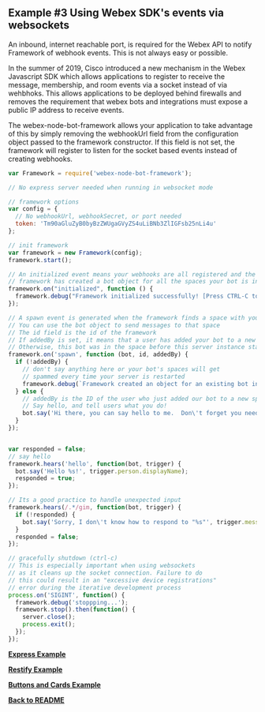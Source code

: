 ## Example #3 Using Webex SDK's events via websockets
An inbound, internet reachable port, is required for the Webex API to notify
Framework of webhook events. This is not always easy or possible. 

In the summer of 2019, Cisco introduced a new mechanism in the Webex Javascript SDK which allows applications to register to receive the message, membership, and room events via a socket instead of via wehbhoks. This allows applications to be deployed behind firewalls and removes the requirement that webex bots and integrations must expose a public IP address to receive events. 

The webex-node-bot-framework allows your application to take advantage of this by simply removing the webhookUrl field from the configuration object passed to the framework constructor. If this field is not set, the framework will register to listen for the socket based events instead of creating webhooks.

```js
var Framework = require('webex-node-bot-framework');

// No express server needed when running in websocket mode

// framework options
var config = {
  // No webhookUrl, webhookSecret, or port needed
  token: 'Tm90aGluZyB0byBzZWUgaGVyZS4uLiBNb3ZlIGFsb25nLi4u'
};

// init framework
var framework = new Framework(config);
framework.start();

// An initialized event means your webhooks are all registered and the
// framework has created a bot object for all the spaces your bot is in
framework.on("initialized", function () {
  framework.debug("Framework initialized successfully! [Press CTRL-C to quit]");
});

// A spawn event is generated when the framework finds a space with your bot in it
// You can use the bot object to send messages to that space
// The id field is the id of the framework
// If addedBy is set, it means that a user has added your bot to a new space
// Otherwise, this bot was in the space before this server instance started
framework.on('spawn', function (bot, id, addedBy) {
  if (!addedBy) {
    // don't say anything here or your bot's spaces will get
    // spammed every time your server is restarted
    framework.debug(`Framework created an object for an existing bot in a space called: ${bot.room.title}`);
  } else {
    // addedBy is the ID of the user who just added our bot to a new space,
    // Say hello, and tell users what you do!
    bot.say('Hi there, you can say hello to me.  Don\'t forget you need to mention me in a group space!');
  }
});


var responded = false;
// say hello
framework.hears('hello', function(bot, trigger) {
  bot.say('Hello %s!', trigger.person.displayName);
  responded = true;
});

// Its a good practice to handle unexpected input
framework.hears(/.*/gim, function(bot, trigger) {
  if (!responded) {
    bot.say('Sorry, I don\'t know how to respond to "%s"', trigger.message.text);
  }
  responded = false;
});

// gracefully shutdown (ctrl-c)
// This is especially important when using websockets
// as it cleans up the socket connection. Failure to do
// this could result in an "excessive device registrations"
// error during the iterative development process
process.on('SIGINT', function() {
  framework.debug('stoppping...');
  framework.stop().then(function() {
    server.close();
    process.exit();
  });
});
```
[**Express Example**](./example1.md)

[**Restify Example**](./example2.md)

[**Buttons and Cards Example**](./buttons-and-cards-example.md)

[**Back to README**](../README.md)
